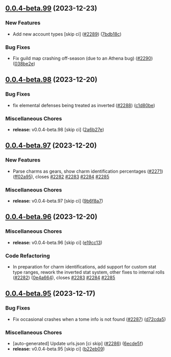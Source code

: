 ## [0.0.4-beta.99](https://github.com/Wynntils/Artemis/compare/v0.0.4-beta.98...v0.0.4-beta.99) (2023-12-23)


### New Features

* Add new account types [skip ci] ([#2289](https://github.com/Wynntils/Artemis/issues/2289)) ([7bdb18c](https://github.com/Wynntils/Artemis/commit/7bdb18c4947f5ff6da2c9f8891b13e04d542bcbc))


### Bug Fixes

* Fix guild map crashing off-season (due to an Athena bug) ([#2290](https://github.com/Wynntils/Artemis/issues/2290)) ([038be2e](https://github.com/Wynntils/Artemis/commit/038be2ede880e6eaf6e259b86660bb20bee72130))

## [0.0.4-beta.98](https://github.com/Wynntils/Artemis/compare/v0.0.4-beta.97...v0.0.4-beta.98) (2023-12-20)


### Bug Fixes

* fix elemental defenses being treated as inverted ([#2288](https://github.com/Wynntils/Artemis/issues/2288)) ([c1d80be](https://github.com/Wynntils/Artemis/commit/c1d80be0e80bf138c417efd68b801defaae7e1bd))


### Miscellaneous Chores

* **release:** v0.0.4-beta.98 [skip ci] ([2a6b27e](https://github.com/Wynntils/Artemis/commit/2a6b27e0a9f7b5040f2a367896454f2ec4541d8f))

## [0.0.4-beta.97](https://github.com/Wynntils/Artemis/compare/v0.0.4-beta.96...v0.0.4-beta.97) (2023-12-20)


### New Features

* Parse charms as gears, show charm identification percentages  ([#2271](https://github.com/Wynntils/Artemis/issues/2271)) ([ff02a95](https://github.com/Wynntils/Artemis/commit/ff02a959640af633d42bfaebec653e9db7a7e72a)), closes [#2282](https://github.com/Wynntils/Artemis/issues/2282) [#2283](https://github.com/Wynntils/Artemis/issues/2283) [#2284](https://github.com/Wynntils/Artemis/issues/2284) [#2285](https://github.com/Wynntils/Artemis/issues/2285)


### Miscellaneous Chores

* **release:** v0.0.4-beta.97 [skip ci] ([9b6f8a7](https://github.com/Wynntils/Artemis/commit/9b6f8a767035a9be4b469c8cc51359bf12e0e618))

## [0.0.4-beta.96](https://github.com/Wynntils/Artemis/compare/v0.0.4-beta.95...v0.0.4-beta.96) (2023-12-20)


### Miscellaneous Chores

* **release:** v0.0.4-beta.96 [skip ci] ([e19cc13](https://github.com/Wynntils/Artemis/commit/e19cc13c78317684f15476056a27acdab8cb08d0))


### Code Refactoring

* In preparation for charm identifications, add support for custom stat type ranges, rework the inverted stat system, other fixes to internal rolls ([#2282](https://github.com/Wynntils/Artemis/issues/2282)) ([0e4a664](https://github.com/Wynntils/Artemis/commit/0e4a6640dc4e37e6b5b8d79adb703e5baa7a6744)), closes [#2283](https://github.com/Wynntils/Artemis/issues/2283) [#2284](https://github.com/Wynntils/Artemis/issues/2284) [#2285](https://github.com/Wynntils/Artemis/issues/2285)

## [0.0.4-beta.95](https://github.com/Wynntils/Artemis/compare/v0.0.4-beta.94...v0.0.4-beta.95) (2023-12-17)


### Bug Fixes

* Fix occasional crashes when a tome info is not found ([#2287](https://github.com/Wynntils/Artemis/issues/2287)) ([d72cda5](https://github.com/Wynntils/Artemis/commit/d72cda5e287f65f3236de90cd6114fb838c6f46f))


### Miscellaneous Chores

* [auto-generated] Update urls.json [ci skip] ([#2286](https://github.com/Wynntils/Artemis/issues/2286)) ([6ecde5f](https://github.com/Wynntils/Artemis/commit/6ecde5fa37e97d582561b914f2772f9bd33b092b))
* **release:** v0.0.4-beta.95 [skip ci] ([b22eb09](https://github.com/Wynntils/Artemis/commit/b22eb09b320a8fceb3ceb70e085f285611a4f2f0))

